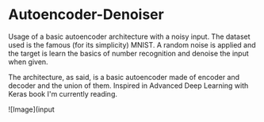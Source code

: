 # Autoencoder-Denoiser

Usage of a basic autoencoder architecture with a noisy input.
The dataset used is the famous (for its simplicity) MNIST. A random noise is applied and the target is learn the basics of number recognition and denoise the input when given.

The architecture, as said, is a basic autoencoder made of encoder and decoder and the union of them.
Inspired in Advanced Deep Learning with Keras book I'm currently reading.

![Image](input
